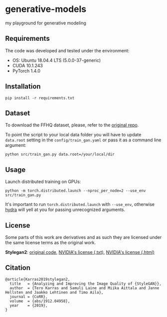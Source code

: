 # generative-models

my playground for generative modeling

## Requirements

The code was developed and tested under the environment:

* OS: Ubuntu 18.04.4 LTS (5.0.0-37-generic)
* CUDA 10.1.243
* PyTorch 1.4.0

## Installation

```shell script
pip install -r requirements.txt
```

## Dataset

To download the FFHQ dataset, please, refer to the [original repo](https://github.com/NVlabs/ffhq-dataset). 

To point the script to your local data folder you will have to update `data.root` setting in the `config/train_gan.yaml` 
or pass it as a command line argument:

```shell script
python src/train_gan.py data.root=/your/local/dir
```


## Usage

Launch distributed training on GPUs:

```shell script
python -m torch.distributed.launch --nproc_per_node=2 --use_env src/train_gan.py
```

It's important to run `torch.distributed.launch` with `--use_env`, otherwise [hydra](https://github.com/facebookresearch/hydra) will yell at you for passing unrecognized arguments.

## License

Some parts of this work are derivatives and as such they are licensed under the same license terms as the original work. 

**Stylegan2**: 
[original code](https://github.com/NVlabs/stylegan2), 
[NVIDIA's license (.txt)](https://github.com/NVlabs/stylegan2/blob/master/LICENSE.txt), 
[NVIDIA's license (.html)](https://nvlabs.github.io/stylegan2/license.html)

## Citation

```
@article{Karras2019stylegan2,
  title   = {Analyzing and Improving the Image Quality of {StyleGAN}},
  author  = {Tero Karras and Samuli Laine and Miika Aittala and Janne Hellsten and Jaakko Lehtinen and Timo Aila},
  journal = {CoRR},
  volume  = {abs/1912.04958},
  year    = {2019},
}
```
